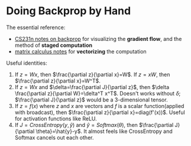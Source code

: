 # Doing Backprop by Hand

The essential reference:

* [CS231n notes on backprop](http://cs231n.github.io/optimization-2/) for visualizing the **gradient flow**, and the method of **staged computation**
* [matrix calculus notes](http://web.stanford.edu/class/cs224n/readings/gradient-notes.pdf) for **vectorizing** the computation

Useful identities:

1. If $z=Wx$, then $\frac{\partial z}{\partial x}=W$. If $z=xW$, then $\frac{\partial z}{\partial x}=W^T$.
2. If $z=Wx$ and $\delta=\frac{\partial J}{\partial z}$, then $\delta \frac{\partial z}{\partial W}=\delta^T x^T$. Doesn't works without $\delta$; $\frac{\partial J}{\partial z}$ would be a 3-dimensional tensor.
3. If $z=f(x)$ where $z$ and $x$ are vectors and $f$ is a scalar function(applied with broadcast), then $\frac{\partial z}{\partial x}=diag(f'(x))$. Useful for activation functions like ReLU.
4. If $J=CrossEntropy(y,\hat{y})$ and $\hat{y}=Softmax(\theta)$, then $\frac{\partial J}{\partial \theta}=\hat{y}-y$. It almost feels like CrossEntropy and Softmax cancels out each other.

